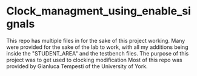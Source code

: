 # Clock_managment_using_enable_signals
This repo has multiple files in for the sake of this project working. Many were provided for the sake of the lab to work, with all my additions being inside the "STUDENT_AREA" and the testbench files.
The purpose of this project was to get used to clocking modification 
Most of this repo was provided by Gianluca Tempesti of the University of York.

